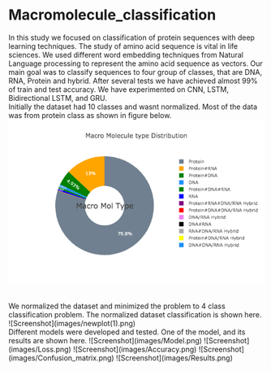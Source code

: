 # Macromolecule_classification
In this study we focused on classification of protein sequences with deep learning techniques. The study of amino acid sequence is vital in life sciences.  We used different word embedding techniques from Natural Language processing to represent the amino acid   sequence   as   vectors. Our main goal was to classify sequences to four group of classes, that are DNA, RNA, Protein and hybrid. After several tests we have achieved almost 99% of train and test accuracy. We have experimented on CNN, LSTM, Bidirectional LSTM, and GRU. 
</br>
Initially the dataset had 10 classes and wasnt normalized. Most of the data was from protein class as shown in figure below.
![Screenshot](images/newplot.png)


</br>
We normalized the dataset and minimized the problem to 4 class classification problem. The normalized dataset classification is shown here.
![Screenshot](images/newplot(1).png)

</br>
Different models were developed and tested. One of the model, and its results are shown here.
![Screenshot](images/Model.png)
![Screenshot](images/Loss.png)
![Screenshot](images/Accuracy.png)
![Screenshot](images/Confusion_matrix.png)
![Screenshot](images/Results.png)
